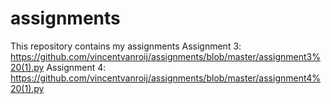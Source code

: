 # assignments
This repository contains my assignments
Assignment 3:
https://github.com/vincentvanroij/assignments/blob/master/assignment3%20(1).py
Assignment 4:
https://github.com/vincentvanroij/assignments/blob/master/assignment4%20(1).py
